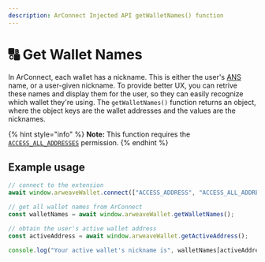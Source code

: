 ```yaml
---
description: ArConnect Injected API getWalletNames() function
---
```


# 🔠 Get Wallet Names

In ArConnect, each wallet has a nickname. This is either the user's [ANS](https://ans.gg) name, or a user-given nickname. To provide better UX, you can retrive these names and display them for the user, so they can easily recognize which wallet they're using. The `getWalletNames()` function returns an object, where the object keys are the wallet addresses and the values are the nicknames.

{% hint style="info" %}
**Note:** This function requires the [`ACCESS_ALL_ADDRESSES`](connect.md#permissions) permission.
{% endhint %}

## Example usage

```ts
// connect to the extension
await window.arweaveWallet.connect(["ACCESS_ADDRESS", "ACCESS_ALL_ADDRESSES"]);

// get all wallet names from ArConnect
const walletNames = await window.arweaveWallet.getWalletNames();

// obtain the user's active wallet address
const activeAddress = await window.arweaveWallet.getActiveAddress();

console.log("Your active wallet's nickname is", walletNames[activeAddress]);
```
